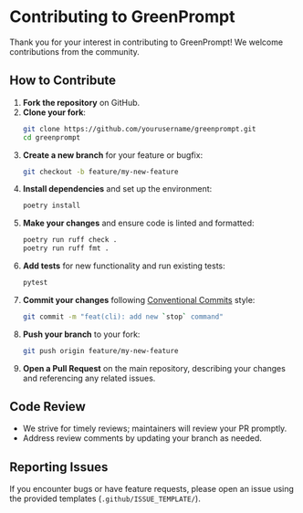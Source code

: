 

# Contributing to GreenPrompt

Thank you for your interest in contributing to GreenPrompt! We welcome contributions from the community.

## How to Contribute

1. **Fork the repository** on GitHub.  
2. **Clone your fork**:
   ```bash
   git clone https://github.com/yourusername/greenprompt.git
   cd greenprompt
   ```
3. **Create a new branch** for your feature or bugfix:
   ```bash
   git checkout -b feature/my-new-feature
   ```
4. **Install dependencies** and set up the environment:
   ```bash
   poetry install
   ```
5. **Make your changes** and ensure code is linted and formatted:
   ```bash
   poetry run ruff check .
   poetry run ruff fmt .
   ```
6. **Add tests** for new functionality and run existing tests:
   ```bash
   pytest
   ```
7. **Commit your changes** following [Conventional Commits](https://www.conventionalcommits.org/) style:
   ```bash
   git commit -m "feat(cli): add new `stop` command"
   ```
8. **Push your branch** to your fork:
   ```bash
   git push origin feature/my-new-feature
   ```
9. **Open a Pull Request** on the main repository, describing your changes and referencing any related issues.

## Code Review

- We strive for timely reviews; maintainers will review your PR promptly.  
- Address review comments by updating your branch as needed.

## Reporting Issues

If you encounter bugs or have feature requests, please open an issue using the provided templates (`.github/ISSUE_TEMPLATE/`).  